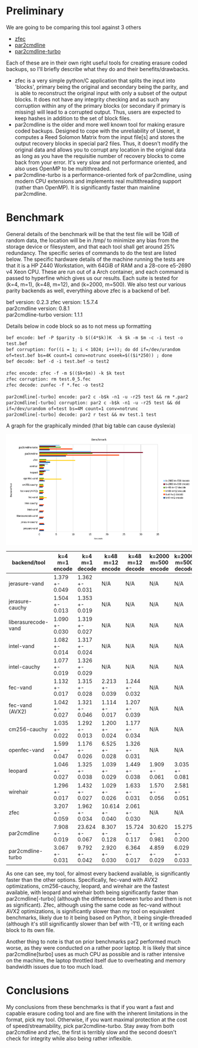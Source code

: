# Preliminary
We are going to be comparing this tool against 3 others

* [zfec](https://github.com/tahoe-lafs/zfec)
* [par2cmdline](https://github.com/Parchive/par2cmdline)
* [par2cmdline-turbo](https://github.com/animetosho/par2cmdline-turbo)

Each of these are in their own right useful tools for creating erasure coded backups, so I'll briefly describe what they do and their benefits/drawbacks.

* zfec is a very simple python/C application that splits the input into 'blocks', primary being the original and secondary being the parity, and is able to reconstruct the original input with only a subset of the output blocks. It does not have any integrity checking and as such any corruption within any of the primary blocks (or secondary if primary is missing) will lead to a corrupted output. Thus, users are expected to keep hashes in addition to the set of block files.
* par2cmdline is the older and more well known tool for making erasure coded backups. Designed to cope with the unreliability of Usenet, it computes a Reed Solomon Matrix from the input file[s] and stores the output recovery blocks in special par2 files. Thus, it doesn't modify the original data and allows you to corrupt any location in the original data as long as you have the requisitie number of recovery blocks to come back from your error. It's very slow and not performance oriented, and also uses OpenMP to be multithreaded.
* par2cmdline-turbo is a performance-oriented fork of par2cmdline, using modern CPU extensions and implements real multithreading support (rather than OpenMP). It is significantly faster than mainline par2cmdline.

# Benchmark
General details of the benchmark will be that the test file will be 1GiB of random data, the location will be in /tmp/ to minimize any bias from the storage device or filesystem, and that each tool shall get around 25% redundancy. The specific series of commands to do the test are listed below. The specific hardware details of the machine running the tests are that it is a HP Z440 Workstation, with 64GiB of RAM and a 28-core e5-2690 v4 Xeon CPU. These are run out of a Arch container, and each command is passed to hyperfine which gives us our results. Each suite is tested for (k=4, m=1), (k=48, m=12), and (k=2000, m=500). We also test our various parity backends as well, everything above zfec is a backend of bef.

bef version: 0.2.3 
zfec version: 1.5.7.4  
par2cmdline version: 0.8.1  
par2cmdline-turbo version: 1.1.1

Details below in code block so as to not mess up formatting

```
bef encode: bef -P $parity -b $((4*$k))K  -k $k -m $m -c -i test -o test.bef
bef corruption: for((i = 1; i < 1024; i++)); do dd if=/dev/urandom of=test.bef bs=4K count=1 conv=notrunc oseek=$(($i*250)) ; done
bef decode: bef -d -i test.bef -o test2

zfec encode: zfec -f -m $(($k+$m)) -k $k test  
zfec corruption: rm test.0_5.fec  
zfec decode: zunfec -f *.fec -o test2  

par2cmdline[-turbo] encode: par2 c -b$k -n1 -u -r25 test && rm *.par2
par2cmdline[-turbo] corruption: par2 c -b$k -n1 -u -r25 test && dd if=/dev/urandom of=test bs=4M count=1 conv=notrunc  
par2cmdline[-turbo] decode: par2 r test && mv test.1 test
```

A graph for the graphically minded (that big table can cause dyslexia)

![Benchmark Bar Graph](benchmark.png)

|backend/tool|k=4 m=1 encode|k=4 m=1 decode|k=48 m=12 encode|k=48 m=12 decode|k=2000 m=500 encode|k=2000 m=500 decode|
|-|-|-|-|-|-|-|
|jerasure-vand|1.379 +- 0.049|1.362 +- 0.031|N/A|N/A|N/A|N/A|
|jerasure-cauchy|1.504 +- 0.013|1.353 +- 0.019|N/A|N/A|N/A|N/A|
|liberasurecode-vand|1.090 +- 0.030|1.319 +- 0.027|N/A|N/A|N/A|N/A|
|intel-vand|1.082 +- 0.014|1.317 +- 0.024|N/A|N/A|N/A|N/A|
|intel-cauchy|1.077 +- 0.019|1.326 +- 0.029|N/A|N/A|N/A|N/A|
|fec-vand|1.132 +- 0.017|1.315 +- 0.028|2.213 +- 0.039|1.244 +- 0.032|N/A|N/A|
|fec-vand (AVX2)|1.042 +- 0.027|1.321 +- 0.046|1.114 +- 0.017|1.207 +- 0.039|N/A|N/A|
|cm256-cauchy|1.035 +- 0.022|1.292 +- 0.013|1.200 +- 0.024|1.177 +- 0.034|N/A|N/A|
|openfec-vand|1.599 +- 0.047|1.176 +- 0.026|6.525 +- 0.028|1.326 +- 0.031|N/A|N/A|
|leopard|1.046 +- 0.027|1.325 +- 0.038|1.039 +- 0.029|1.449 +- 0.038|1.909 +- 0.061|3.035 +- 0.081|
|wirehair|1.296 +- 0.017|1.432 +- 0.027|1.029 +- 0.026|1.633 +- 0.031|1.570 +- 0.056|2.581 +- 0.051|
|zfec|3.207 +- 0.059|1.962 +- 0.034|10.614 +- 0.040|2.061 +- 0.030|N/A|N/A|
|par2cmdline|7.908 +- 0.019|23.624 +- 0.067|8.307 +- 0.128|15.724 +- 0.117|30.620 +- 0.981|15.275 +- 0.200|
|par2cmdline-turbo|3.067 +- 0.031|9.792 +- 0.042|2.920 +- 0.030|6.364 +- 0.017|4.859 +- 0.029|6.029 +- 0.033|

As one can see, my tool, for almost every backend available, is significantly faster than the other options. Specifically, fec-vand with AVX2 optimizations, cm256-cauchy, leopard, and wirehair are the fastest available, with leopard and wirehair both being significantly faster than par2cmdline\[-turbo\] (although the difference between turbo and them is not as significant). Zfec, although using the same code as fec-vand without AVX2 optimizations, is significantly slower than my tool on equivalent benchmarks, likely due to it being based on Python, it being single-threaded (although it's still significantly slower than bef with -T1), or it writing each block to its own file.

Another thing to note is that on prior benchmarks par2 performed much worse, as they were conducted on a rather poor laptop. It is likely that since par2cmdline\[turbo\] uses as much CPU as possible and is rather intensive on the machine, the laptop throttled itself due to overheating and memory bandwidth issues due to too much load.
# Conclusions
My conclusions from these benchmarks is that if you want a fast and capable erasure coding tool and are fine with the inherent limitations in the format, pick my tool. Otherwise, if you want maximal protection at the cost of speed/streamability, pick par2cmdline-turbo. Stay away from both par2cmdline and zfec, the first is terribly slow and the second doesn't check for integrity while also being rather inflexible.
